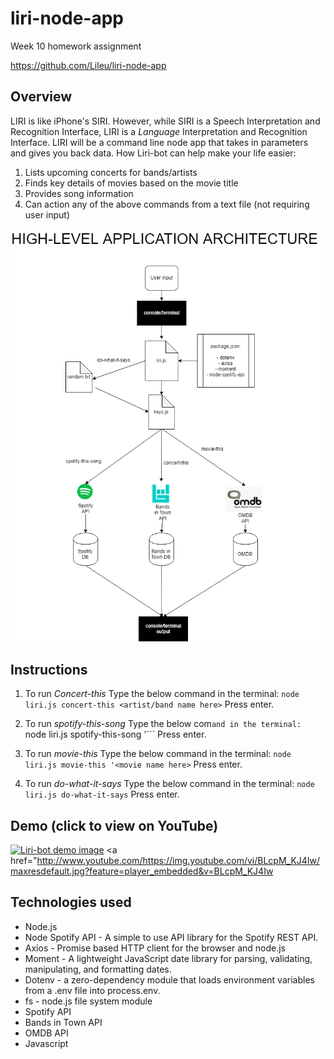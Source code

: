 # liri-node-app
Week 10 homework assignment

https://github.com/Lileu/liri-node-app

## Overview
LIRI is like iPhone's SIRI. However, while SIRI is a Speech Interpretation and Recognition Interface, LIRI is a _Language_ Interpretation and Recognition Interface. LIRI will be a command line node app that takes in parameters and gives you back data.
How Liri-bot can help make your life easier:
1.	Lists upcoming concerts for bands/artists
2.	Finds key details of movies based on the movie title
3.	Provides song information 
4.	Can action any of the above commands from a text file (not requiring user input)

![Liri-bot application overview](/liri-bot-diagram.png)		

## Instructions
1. To run _Concert-this_ 
Type the below command in the terminal:
```node liri.js concert-this <artist/band name here>```
Press enter.

2. To run _spotify-this-song_ 
Type the below com```and in the terminal:
```node liri.js spotify-this-song '<song name here>```
Press enter.

3. To run _movie-this_ 
Type the below command in the terminal:
```node liri.js movie-this '<movie name here>```
Press enter.

4. To run _do-what-it-says_ 
Type the below command in the terminal:
```node liri.js do-what-it-says```
Press enter.

## Demo (click to view on YouTube)
[![Liri-bot demo image](https://img.youtube.com/vi/BLcpM_KJ4Iw/maxresdefault.jpg)](https://youtu.be/BLcpM_KJ4Iw "Liri-bot node demo")
<a href="http://www.youtube.com/https://img.youtube.com/vi/BLcpM_KJ4Iw/maxresdefault.jpg?feature=player_embedded&v=BLcpM_KJ4Iw

## Technologies used
* Node.js
* Node Spotify API - A simple to use API library for the Spotify REST API.
* Axios - Promise based HTTP client for the browser and node.js
* Moment - A lightweight JavaScript date library for parsing, validating, manipulating, and formatting dates.
* Dotenv - a zero-dependency module that loads environment variables from a .env file into process.env.
* fs - node.js file system module
* Spotify API
* Bands in Town API
* OMDB API
* Javascript


